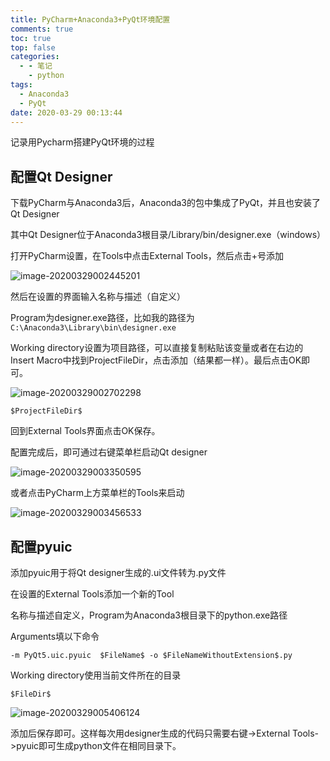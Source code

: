 ```yaml
---
title: PyCharm+Anaconda3+PyQt环境配置
comments: true
toc: true
top: false
categories:
  - - 笔记
    - python
tags:
  - Anaconda3
  - PyQt
date: 2020-03-29 00:13:44
---
```


记录用Pycharm搭建PyQt环境的过程

<!-- more -->

## 配置Qt Designer

下载PyCharm与Anaconda3后，Anaconda3的包中集成了PyQt，并且也安装了Qt Designer

其中Qt Designer位于Anaconda3根目录/Library/bin/designer.exe（windows）

打开PyCharm设置，在Tools中点击External Tools，然后点击+号添加

![image-20200329002445201](https://gitee.com/lluuiq/blog_img/raw/master/img/20200329003506.png)

然后在设置的界面输入名称与描述（自定义）

Program为designer.exe路径，比如我的路径为`C:\Anaconda3\Library\bin\designer.exe`

Working directory设置为项目路径，可以直接复制粘贴该变量或者在右边的Insert Macro中找到ProjectFileDir，点击添加（结果都一样）。最后点击OK即可。

![image-20200329002702298](https://gitee.com/lluuiq/blog_img/raw/master/img/20200329003510.png)

```
$ProjectFileDir$
```

回到External Tools界面点击OK保存。

配置完成后，即可通过右键菜单栏启动Qt designer

![image-20200329003350595](https://gitee.com/lluuiq/blog_img/raw/master/img/20200329003512.png)

或者点击PyCharm上方菜单栏的Tools来启动

![image-20200329003456533](https://gitee.com/lluuiq/blog_img/raw/master/img/20200329003514.png)

## 配置pyuic

添加pyuic用于将Qt designer生成的.ui文件转为.py文件

在设置的External Tools添加一个新的Tool

名称与描述自定义，Program为Anaconda3根目录下的python.exe路径

Arguments填以下命令

```
-m PyQt5.uic.pyuic  $FileName$ -o $FileNameWithoutExtension$.py
```

Working directory使用当前文件所在的目录

```
$FileDir$
```

![image-20200329005406124](D:\blog\source\_posts\新建文章.assets\image-20200329005406124.png)

添加后保存即可。这样每次用designer生成的代码只需要右键->External Tools->pyuic即可生成python文件在相同目录下。
